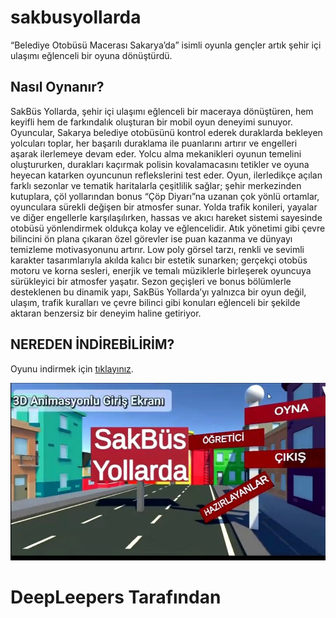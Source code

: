 # sakbusyollarda
 “Belediye Otobüsü Macerası Sakarya’da” isimli oyunla gençler artık şehir içi ulaşımı eğlenceli bir oyuna dönüştürdü. 

## Nasıl Oynanır? 

SakBüs Yollarda, şehir içi ulaşımı eğlenceli bir maceraya dönüştüren, hem keyifli hem de farkındalık oluşturan bir mobil oyun deneyimi sunuyor. Oyuncular, Sakarya belediye otobüsünü kontrol ederek duraklarda bekleyen yolcuları toplar, her başarılı duraklama ile puanlarını artırır ve engelleri aşarak ilerlemeye devam eder. Yolcu alma mekanikleri oyunun temelini oluştururken, durakları kaçırmak polisin kovalamacasını tetikler ve oyuna heyecan katarken oyuncunun reflekslerini test eder.
Oyun, ilerledikçe açılan farklı sezonlar ve tematik haritalarla çeşitlilik sağlar; şehir merkezinden kutuplara, çöl yollarından bonus “Çöp Diyarı”na uzanan çok yönlü ortamlar, oyunculara sürekli değişen bir atmosfer sunar. Yolda trafik konileri, yayalar ve diğer engellerle karşılaşılırken, hassas ve akıcı hareket sistemi sayesinde otobüsü yönlendirmek oldukça kolay ve eğlencelidir. Atık yönetimi gibi çevre bilincini ön plana çıkaran özel görevler ise puan kazanma ve dünyayı temizleme motivasyonunu artırır.
Low poly görsel tarzı, renkli ve sevimli karakter tasarımlarıyla akılda kalıcı bir estetik sunarken; gerçekçi otobüs motoru ve korna sesleri, enerjik ve temalı müziklerle birleşerek oyuncuya sürükleyici bir atmosfer yaşatır. Sezon geçişleri ve bonus bölümlerle desteklenen bu dinamik yapı, SakBüs Yollarda’yı yalnızca bir oyun değil, ulaşım, trafik kuralları ve çevre bilinci gibi konuları eğlenceli bir şekilde aktaran benzersiz bir deneyim haline getiriyor.

## NEREDEN İNDİREBİLİRİM?

Oyunu indirmek için [tıklayınız](https://drive.google.com/drive/folders/1Nqj3-tnewHtq3W-oEaA9_CxHlxLr9sep?usp=drive_link).

![Toplu ulaşım Kullan.](/sakbusyollarda.jpeg)

# DeepLeepers Tarafından #
